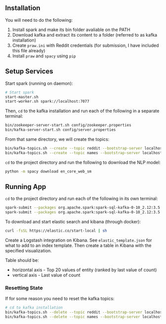 ## Installation

You will need to do the following:

1. Install spark and make its bin folder avaliable on the PATH
2. Download kafka and extract its content to a folder (referred to as kafka installation)
3. Create `praw.ini` with Reddit credentials (for submission, I have included this file already)
4. Install `praw` and `spacy` using `pip`

## Setup Services

Start spark (running on daemon):

```bash
# Start spark
start-master.sh
start-worker.sh spark://localhost:7077
```

Then, `cd` to the kafka installation and run each of the following in a separate terminal:

```bash
bin/zookeeper-server-start.sh config/zookeeper.properties
bin/kafka-server-start.sh config/server.properties
```

From that same directory, we will create the topics:

```bash
bin/kafka-topics.sh --create --topic reddit --bootstrap-server localhost:9092
bin/kafka-topics.sh --create --topic names --bootstrap-server localhost:9092
```

`cd` to the project directory and run the following to download the NLP model:

```bash
python -m spacy download en_core_web_sm
```

## Running App

`cd` to the project directory and run each of the following in its own terminal:

```bash
spark-submit --packages org.apache.spark:spark-sql-kafka-0-10_2.12:3.5.3 stream_reddit.py
spark-submit --packages org.apache.spark:spark-sql-kafka-0-10_2.12:3.5.3 ne_count.py
```

To download and start elastic search and kibana (through docker):

```bash
curl -fsSL https://elastic.co/start-local | sh
```

Create a Logstash integration on Kibana. See `elastic_template.json` for what to add to an index template. Then create a table in Kibana with the specified visualization.

Table should be:
- horizontal axis - Top 20 values of entity (ranked by last value of count)
- vertical axis - Last value of count

### Resetting State

If for some reason you need to reset the kafka topics:

```bash
# cd to kafka installation
bin/kafka-topics.sh --delete --topic reddit --bootstrap-server localhost:9092
bin/kafka-topics.sh --delete --topic names --bootstrap-server localhost:9092
```